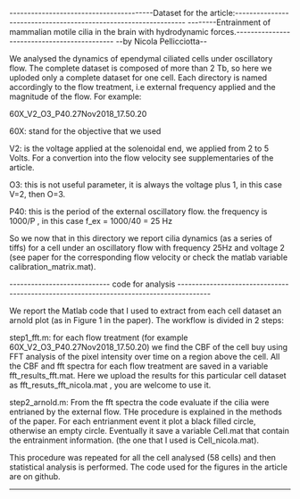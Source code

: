 ----------------------------------------Dataset for the article:----------------------------------------------------------------
--------Entrainment of mammalian motile cilia in the brain with hydrodynamic forces.--------------------------------------------
--by Nicola Pellicciotta--


We analysed the dynamics of ependymal ciliated cells under oscillatory flow. The complete dataset is composed of more than 2 Tb, so here we uploded only a complete dataset for one cell.
Each directory is named  accordingly to the flow treatment, i.e external frequency applied and the magnitude of the flow. For example:

60X_V2_O3_P40.27Nov2018_17.50.20

60X: stand for the objective that we used

V2: is the voltage applied at the solenoidal end, we applied from 2 to 5 Volts. For a convertion into the flow velocity see supplementaries of the article.
 
O3: this is not useful parameter, it is always the voltage plus 1, in this case V=2, then O=3.

P40:  this is the period of the external oscillatory flow. the frequency is 1000/P , in this case f_ex = 1000/40 = 25 Hz

So we now that in this directory we report cilia dynamics (as a series of tiffs) for a cell under an oscillatory flow with frequency 25Hz and voltage 2 (see paper for the corresponding flow velocity or check the matlab variable calibration_matrix.mat).

---------------------------- code for analysis ---------------------------------------------------------------------------------------

We report the Matlab code that I used to extract from each cell dataset an arnold plot (as in Figure 1 in the paper). 
The workflow is divided in 2 steps:

step1_fft.m:
for each flow treatment (for example 60X_V2_O3_P40.27Nov2018_17.50.20)  we find the CBF of the cell buy using FFT analysis of the pixel intensity over time on a region above the cell. All the CBF and fft spectra for each flow treatment are saved in a variable fft_results_fft.mat. Here we upload the results for this particular cell dataset as fft_resuts_fft_nicola.mat , you are welcome to use it.

step2_arnold.m:
From the fft spectra the code evaluate if the cilia were entrianed by the external flow. THe procedure is explained in the methods of the paper. For each entrianment event it plot a black filled circle, otherwise an empty circle. Eventually it save a variable Cell.mat that contain the entrainment information. (the one that I used is Cell_nicola.mat). 

This procedure was repeated for all the cell analysed (58 cells) and then statistical analysis is performed. The code used for the figures in the article are on github.   


---------------------------------------------------------------------------------------------------------------------------------------

